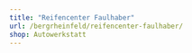 ```yaml
---
title: "Reifencenter Faulhaber"
url: /bergrheinfeld/reifencenter-faulhaber/
shop: Autowerkstatt
---
```

